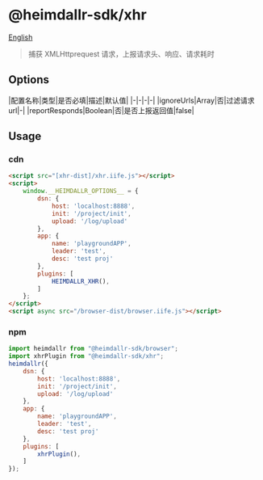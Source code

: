 # @heimdallr-sdk/xhr

[English](./README_en.md)

> 捕获 XMLHttprequest 请求，上报请求头、响应、请求耗时

## Options

|配置名称|类型|是否必填|描述|默认值|
|-|-|-|-|
|ignoreUrls|Array|否|过滤请求url|-|
|reportResponds|Boolean|否|是否上报返回值|false|

## Usage

### cdn

```html
<script src="[xhr-dist]/xhr.iife.js"></script>
<script>
    window.__HEIMDALLR_OPTIONS__ = {
        dsn: {
            host: 'localhost:8888',
            init: '/project/init',
            upload: '/log/upload'
        },
        app: {
            name: 'playgroundAPP',
            leader: 'test',
            desc: 'test proj'
        },
        plugins: [
            HEIMDALLR_XHR(),
        ]
    };
</script>
<script async src="/browser-dist/browser.iife.js"></script>
```

### npm

```js
import heimdallr from "@heimdallr-sdk/browser";
import xhrPlugin from "@heimdallr-sdk/xhr";
heimdallr({
    dsn: {
        host: 'localhost:8888',
        init: '/project/init',
        upload: '/log/upload'
    },
    app: {
        name: 'playgroundAPP',
        leader: 'test',
        desc: 'test proj'
    },
    plugins: [
        xhrPlugin(),
    ]
});
```

